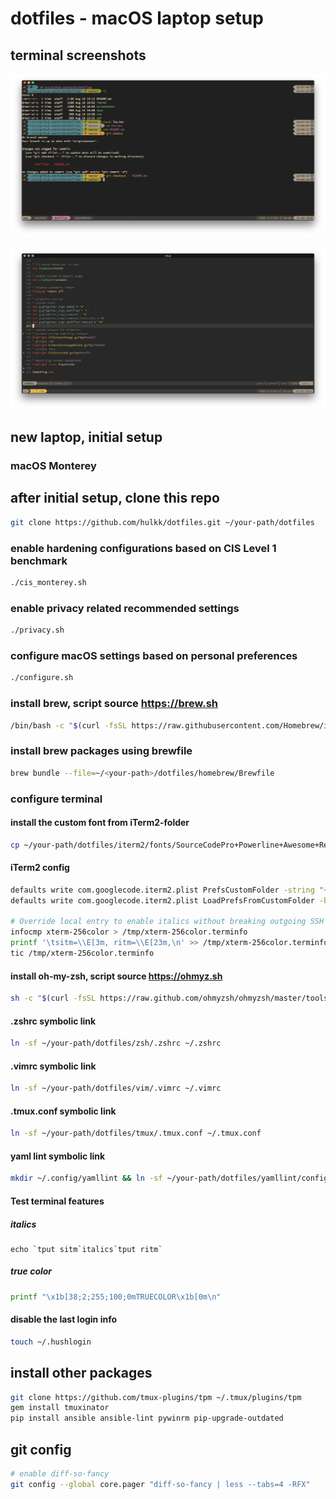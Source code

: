 # dotfiles - macOS laptop setup

## terminal screenshots

![terminal screenshot](/screenshots/terminal.png?raw=true)

![vim screenshot](/screenshots/vim.png?raw=true)

## new laptop, initial setup

### macOS Monterey

## after initial setup, clone this repo
```bash
git clone https://github.com/hulkk/dotfiles.git ~/your-path/dotfiles
```

### enable hardening configurations based on CIS Level 1 benchmark
```bash
./cis_monterey.sh
```

### enable privacy related recommended settings
```bash
./privacy.sh
```

### configure macOS settings based on personal preferences
```bash
./configure.sh
```

### install brew, script source https://brew.sh
```bash
/bin/bash -c "$(curl -fsSL https://raw.githubusercontent.com/Homebrew/install/HEAD/install.sh)"
```
### install brew packages using brewfile
```bash
brew bundle --file=~/<your-path>/dotfiles/homebrew/Brewfile
```

### configure terminal
#### install the custom font from iTerm2-folder
```bash
cp ~/your-path/dotfiles/iterm2/fonts/SourceCodePro+Powerline+Awesome+Regular.ttf ~/Library/Fonts
```

#### iTerm2 config 
```bash
defaults write com.googlecode.iterm2.plist PrefsCustomFolder -string "~/your-path/dotfiles/iterm2"
defaults write com.googlecode.iterm2.plist LoadPrefsFromCustomFolder -bool true

# Override local entry to enable italics without breaking outgoing SSH connections
infocmp xterm-256color > /tmp/xterm-256color.terminfo
printf '\tsitm=\\E[3m, ritm=\\E[23m,\n' >> /tmp/xterm-256color.terminfo
tic /tmp/xterm-256color.terminfo
```

#### install oh-my-zsh, script source https://ohmyz.sh
```bash
sh -c "$(curl -fsSL https://raw.github.com/ohmyzsh/ohmyzsh/master/tools/install.sh)"
```

#### .zshrc symbolic link
```bash
ln -sf ~/your-path/dotfiles/zsh/.zshrc ~/.zshrc
```

#### .vimrc symbolic link
```bash
ln -sf ~/your-path/dotfiles/vim/.vimrc ~/.vimrc
```

#### .tmux.conf symbolic link
```bash
ln -sf ~/your-path/dotfiles/tmux/.tmux.conf ~/.tmux.conf
```

#### yaml lint symbolic link
```bash
mkdir ~/.config/yamllint && ln -sf ~/your-path/dotfiles/yamllint/config ~/.config/yamllint/config
```

#### Test terminal features
##### italics
```
echo `tput sitm`italics`tput ritm`
```
##### true color
```bash
printf "\x1b[38;2;255;100;0mTRUECOLOR\x1b[0m\n"
```

#### disable the last login info
```bash
touch ~/.hushlogin
```

## install other packages
```bash
git clone https://github.com/tmux-plugins/tpm ~/.tmux/plugins/tpm
gem install tmuxinator
pip install ansible ansible-lint pywinrm pip-upgrade-outdated
```

## git config
```bash
# enable diff-so-fancy
git config --global core.pager "diff-so-fancy | less --tabs=4 -RFX"
```
